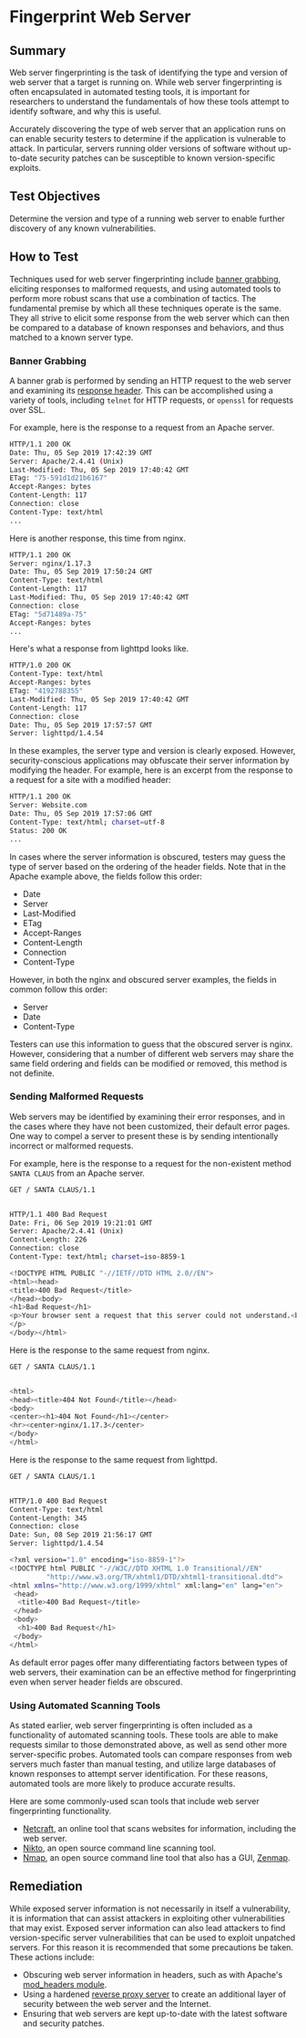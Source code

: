 # Fingerprint Web Server

## Summary

Web server fingerprinting is the task of identifying the type and version of web server that a target is running on. While web server fingerprinting is often encapsulated in automated testing tools, it is important for researchers to understand the fundamentals of how these tools attempt to identify software, and why this is useful.

Accurately discovering the type of web server that an application runs on can enable security testers to determine if the application is vulnerable to attack. In particular, servers running older versions of software without up-to-date security patches can be susceptible to known version-specific exploits.

## Test Objectives

Determine the version and type of a running web server to enable further discovery of any known vulnerabilities.

## How to Test

Techniques used for web server fingerprinting include [banner grabbing](https://en.wikipedia.org/wiki/Banner_grabbing), eliciting responses to malformed requests, and using automated tools to perform more robust scans that use a combination of tactics. The fundamental premise by which all these techniques operate is the same. They all strive to elicit some response from the web server which can then be compared to a database of known responses and behaviors, and thus matched to a known server type.

### Banner Grabbing

A banner grab is performed by sending an HTTP request to the web server and examining its [response header](https://developer.mozilla.org/en-US/docs/Glossary/Response_header). This can be accomplished using a variety of tools, including `telnet` for HTTP requests, or `openssl` for requests over SSL.

For example, here is the response to a request from an Apache server.

```sh
HTTP/1.1 200 OK
Date: Thu, 05 Sep 2019 17:42:39 GMT
Server: Apache/2.4.41 (Unix)
Last-Modified: Thu, 05 Sep 2019 17:40:42 GMT
ETag: "75-591d1d21b6167"
Accept-Ranges: bytes
Content-Length: 117
Connection: close
Content-Type: text/html
...
```

Here is another response, this time from nginx.

```sh
HTTP/1.1 200 OK
Server: nginx/1.17.3
Date: Thu, 05 Sep 2019 17:50:24 GMT
Content-Type: text/html
Content-Length: 117
Last-Modified: Thu, 05 Sep 2019 17:40:42 GMT
Connection: close
ETag: "5d71489a-75"
Accept-Ranges: bytes
...
```

Here's what a response from lighttpd looks like.

```sh
HTTP/1.0 200 OK
Content-Type: text/html
Accept-Ranges: bytes
ETag: "4192788355"
Last-Modified: Thu, 05 Sep 2019 17:40:42 GMT
Content-Length: 117
Connection: close
Date: Thu, 05 Sep 2019 17:57:57 GMT
Server: lighttpd/1.4.54
```

In these examples, the server type and version is clearly exposed. However, security-conscious applications may obfuscate their server information by modifying the header. For example, here is an excerpt from the response to a request for a site with a modified header:

```sh
HTTP/1.1 200 OK
Server: Website.com
Date: Thu, 05 Sep 2019 17:57:06 GMT
Content-Type: text/html; charset=utf-8
Status: 200 OK
...
```

In cases where the server information is obscured, testers may guess the type of server based on the ordering of the header fields. Note that in the Apache example above, the fields follow this order:

- Date
- Server
- Last-Modified
- ETag
- Accept-Ranges
- Content-Length
- Connection
- Content-Type

However, in both the nginx and obscured server examples, the fields in common follow this order:

- Server
- Date
- Content-Type

Testers can use this information to guess that the obscured server is nginx. However, considering that a number of different web servers may share the same field ordering and fields can be modified or removed, this method is not definite.

### Sending Malformed Requests

Web servers may be identified by examining their error responses, and in the cases where they have not been customized, their default error pages. One way to compel a server to present these is by sending intentionally incorrect or malformed requests.

For example, here is the response to a request for the non-existent method `SANTA CLAUS` from an Apache server.

```sh
GET / SANTA CLAUS/1.1


HTTP/1.1 400 Bad Request
Date: Fri, 06 Sep 2019 19:21:01 GMT
Server: Apache/2.4.41 (Unix)
Content-Length: 226
Connection: close
Content-Type: text/html; charset=iso-8859-1

<!DOCTYPE HTML PUBLIC "-//IETF//DTD HTML 2.0//EN">
<html><head>
<title>400 Bad Request</title>
</head><body>
<h1>Bad Request</h1>
<p>Your browser sent a request that this server could not understand.<br />
</p>
</body></html>
```

Here is the response to the same request from nginx.

```sh
GET / SANTA CLAUS/1.1


<html>
<head><title>404 Not Found</title></head>
<body>
<center><h1>404 Not Found</h1></center>
<hr><center>nginx/1.17.3</center>
</body>
</html>
```

Here is the response to the same request from lighttpd.

```sh
GET / SANTA CLAUS/1.1


HTTP/1.0 400 Bad Request
Content-Type: text/html
Content-Length: 345
Connection: close
Date: Sun, 08 Sep 2019 21:56:17 GMT
Server: lighttpd/1.4.54

<?xml version="1.0" encoding="iso-8859-1"?>
<!DOCTYPE html PUBLIC "-//W3C//DTD XHTML 1.0 Transitional//EN"
         "http://www.w3.org/TR/xhtml1/DTD/xhtml1-transitional.dtd">
<html xmlns="http://www.w3.org/1999/xhtml" xml:lang="en" lang="en">
 <head>
  <title>400 Bad Request</title>
 </head>
 <body>
  <h1>400 Bad Request</h1>
 </body>
</html>
```

As default error pages offer many differentiating factors between types of web servers, their examination can be an effective method for fingerprinting even when server header fields are obscured.

### Using Automated Scanning Tools

As stated earlier, web server fingerprinting is often included as a functionality of automated scanning tools. These tools are able to make requests similar to those demonstrated above, as well as send other more server-specific probes. Automated tools can compare responses from web servers much faster than manual testing, and utilize large databases of known responses to attempt server identification. For these reasons, automated tools are more likely to produce accurate results.

Here are some commonly-used scan tools that include web server fingerprinting functionality.

- [Netcraft](https://toolbar.netcraft.com/site_report), an online tool that scans websites for information, including the web server.
- [Nikto](https://github.com/sullo/nikto), an open source command line scanning tool.
- [Nmap](https://nmap.org/), an open source command line tool that also has a GUI, [Zenmap](https://nmap.org/zenmap/).

## Remediation

While exposed server information is not necessarily in itself a vulnerability, it is information that can assist attackers in exploiting other vulnerabilities that may exist. Exposed server information can also lead attackers to find version-specific server vulnerabilities that can be used to exploit unpatched servers. For this reason it is recommended that some precautions be taken. These actions include:

- Obscuring web server information in headers, such as with Apache's [mod_headers module](https://httpd.apache.org/docs/current/mod/mod_headers.html).
- Using a hardened [reverse proxy server](https://en.wikipedia.org/wiki/Proxy_server#Reverse_proxies) to create an additional layer of security between the web server and the Internet.
- Ensuring that web servers are kept up-to-date with the latest software and security patches.
